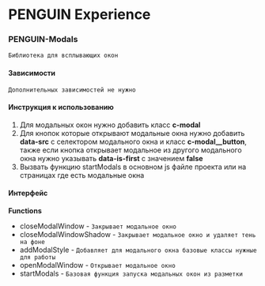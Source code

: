 # PENGUIN Experience

### PENGUIN-Modals

`Библиотека для всплывающих окон`

#### Зависимости

`Дополнительных зависимостей не нужно`

#### Инструкция к использованию

1. Для модальных окон нужно добавить класс **c-modal**
2. Для кнопок которые открывают модальные окна нужно добавить **data-src** с селектором модального окна и класс **c-modal__button**, также если кнопка открывает модальное из другого модального окна нужно указывать **data-is-first** с значением **false**
3. Вызвать функцию startModals в основном js файле проекта или на страницах где есть модальные окна

#### Интерфейс

**Functions**

- closeModalWindow - `Закрывает модальное окно`
- closeModalWindowShadow - `Закрывает модальное окно и удаляет тень на фоне`
- addModalStyle - `Добавляет для модального окна базовые классы нужные для работы`
- openModalWindow - `Открывает модальное окно`
- startModals - `Базовая функция запуска модальных окон из разметки`
